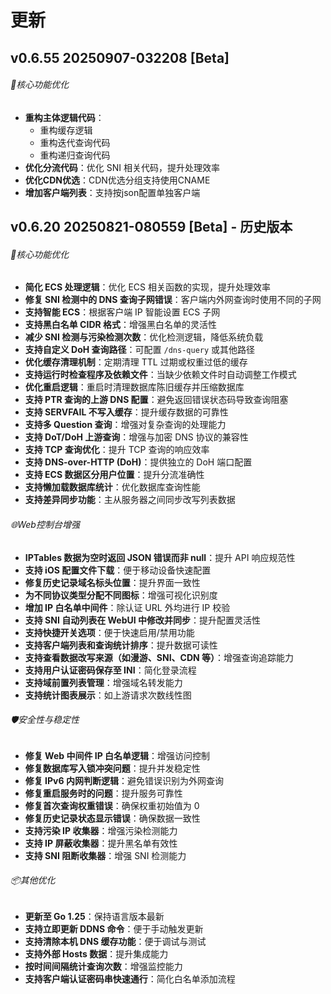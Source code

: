 # 更新

<!-- This page demonstrates some of the built-in markdown extensions provided by VitePress. -->

## v0.6.55 20250907-032208 [Beta]

###### 🔧核心功能优化
- **重构主体逻辑代码**：
     - 重构缓存逻辑
     - 重构迭代查询代码
     - 重构递归查询代码
- **优化分流代码**：优化 SNI 相关代码，提升处理效率
- **优化CDN优选**：CDN优选分组支持使用CNAME
- **增加客户端列表**：支持按json配置单独客户端

## v0.6.20 20250821-080559 [Beta] - 历史版本

###### 🔧核心功能优化

- **简化 ECS 处理逻辑**：优化 ECS 相关函数的实现，提升处理效率
- **修复 SNI 检测中的 DNS 查询子网错误**：客户端内外网查询时使用不同的子网
- **支持智能 ECS**：根据客户端 IP 智能设置 ECS 子网
- **支持黑白名单 CIDR 格式**：增强黑白名单的灵活性
- **减少 SNI 检测与污染检测次数**：优化检测逻辑，降低系统负载
- **支持自定义 DoH 查询路径**：可配置 `/dns-query` 或其他路径
- **优化缓存清理机制**：定期清理 TTL 过期或权重过低的缓存
- **支持运行时检查程序及依赖文件**：当缺少依赖文件时自动调整工作模式
- **优化重启逻辑**：重启时清理数据库陈旧缓存并压缩数据库
- **支持 PTR 查询的上游 DNS 配置**：避免返回错误状态码导致查询阻塞
- **支持 SERVFAIL 不写入缓存**：提升缓存数据的可靠性
- **支持多 Question 查询**：增强对复杂查询的处理能力
- **支持 DoT/DoH 上游查询**：增强与加密 DNS 协议的兼容性
- **支持 TCP 查询优化**：提升 TCP 查询的响应效率
- **支持 DNS-over-HTTP (DoH)**：提供独立的 DoH 端口配置
- **支持 ECS 数据区分用户位置**：提升分流准确性
- **支持懒加载数据库统计**：优化数据库查询性能
- **支持差异同步功能**：主从服务器之间同步改写列表数据

###### 🌐Web控制台增强

- **IPTables 数据为空时返回 JSON 错误而非 null**：提升 API 响应规范性
- **支持 iOS 配置文件下载**：便于移动设备快速配置
- **修复历史记录域名标头位置**：提升界面一致性
- **为不同协议类型分配不同图标**：增强可视化识别度
- **增加 IP 白名单中间件**：除认证 URL 外均进行 IP 校验
- **支持 SNI 自动列表在 WebUI 中修改并同步**：提升配置灵活性
- **支持快捷开关选项**：便于快速启用/禁用功能
- **支持客户端列表和查询统计排序**：提升数据可读性
- **支持查看数据改写来源（如漫游、SNI、CDN 等）**：增强查询追踪能力
- **支持用户认证密码保存至 INI**：简化登录流程
- **支持域前置列表管理**：增强域名转发能力
- **支持统计图表展示**：如上游请求次数线性图

###### 🛡️安全性与稳定性

- **修复 Web 中间件 IP 白名单逻辑**：增强访问控制
- **修复数据库写入锁冲突问题**：提升并发稳定性
- **修复 IPv6 内网判断逻辑**：避免错误识别为外网查询
- **修复重启服务时的问题**：提升服务可靠性
- **修复首次查询权重错误**：确保权重初始值为 0
- **修复历史记录状态显示错误**：确保数据一致性
- **支持污染 IP 收集器**：增强污染检测能力
- **支持 IP 屏蔽收集器**：提升黑名单有效性
- **支持 SNI 阻断收集器**：增强 SNI 检测能力

###### 📦其他优化

- **更新至 Go 1.25**：保持语言版本最新
- **支持立即更新 DDNS 命令**：便于手动触发更新
- **支持清除本机 DNS 缓存功能**：便于调试与测试
- **支持外部 Hosts 数据**：提升集成能力
- **按时间间隔统计查询次数**：增强监控能力
- **支持客户端认证密码串快速通行**：简化白名单添加流程

<!-- ## More

Check out the documentation for the [full list of markdown extensions](https://vitepress.dev/guide/markdown). -->
